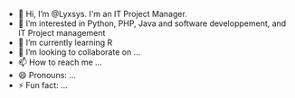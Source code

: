 - 👋 Hi, I’m @Lyxsys. I'm an IT Project Manager.
- 👀 I’m interested in Python, PHP, Java and software developpement, and IT Project management
- 🌱 I’m currently learning R
- 💞️ I’m looking to collaborate on ...
- 📫 How to reach me ...
- 😄 Pronouns: ...
- ⚡ Fun fact: ...

<!---
Lyxsys/Lyxsys is a ✨ special ✨ repository because its `README.md` (this file) appears on your GitHub profile.
You can click the Preview link to take a look at your changes.
--->
